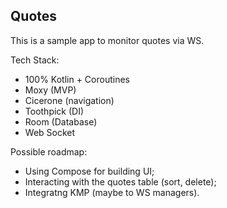 ## Quotes

This is a sample app to monitor quotes via WS.

Tech Stack:
* 100% Kotlin + Coroutines
* Moxy (MVP)
* Cicerone (navigation)
* Toothpick (DI)
* Room (Database)
* Web Socket

Possible roadmap:
* Using Compose for building UI;
* Interacting with the quotes table (sort, delete);
* Integratng KMP (maybe to WS managers).
